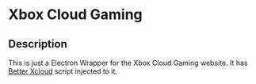 # Xbox Cloud Gaming

## Description

This is just a Electron Wrapper for the Xbox Cloud Gaming website. It has [Better Xcloud](https://better-xcloud.github.io/) script injected to it.
